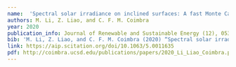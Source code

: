 ```yaml
---
name:  'Spectral solar irradiance on inclined surfaces: A fast Monte Carlo approach' 
authors: M. Li, Z. Liao, and C. F. M. Coimbra
year: 2020
publication_info: Journal of Renewable and Sustainable Energy (12), 053705
bib: 'M. Li, Z. Liao, and C. F. M. Coimbra (2020) “Spectral solar irradiance on inclined surfaces: A fast Monte Carlo approach,” Journal of Renewable and Sustainable Energy (12), 053705.'
link: https://aip.scitation.org/doi/10.1063/5.0011635
pdf: http://coimbra.ucsd.edu/publications/papers/2020_Li_Liao_Coimbra.pdf
---
```

